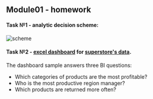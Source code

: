 ## Module01 - homework
#### Task №1 -  analytic decision scheme:
![scheme](https://github.com/alex97iv/superstore/blob/main/Excel%20dashboard/kind_of_solution.png)

#### Task №2 -  [excel dashboard](https://github.com/alex97iv/superstore/blob/main/Excel%20dashboard/excel-dashboard/Superstore.pdf) for [superstore's data](https://github.com/alex97iv/superstore/blob/main/Excel%20dashboard/excel-dashboard/Superstore.xlsx).
The dashboard sample answers three BI questions:
  - Which categories of products are the most profitable?
  - Who is the most productive region manager?
  - Which products are returned more often?


